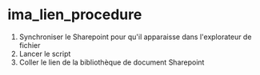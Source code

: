 # ima_lien_procedure

1. Synchroniser le Sharepoint pour qu'il apparaisse dans l'explorateur de fichier
2. Lancer le script
3. Coller le lien de la bibliothèque de document Sharepoint
